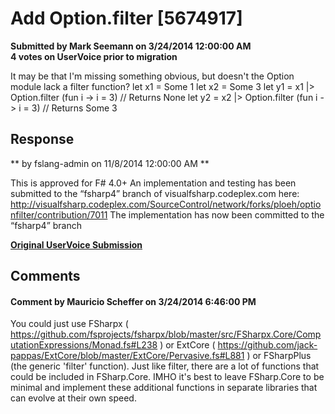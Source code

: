 # Add Option.filter [5674917] #

**Submitted by Mark Seemann on 3/24/2014 12:00:00 AM**  
**4 votes on UserVoice prior to migration**  

It may be that I'm missing something obvious, but doesn't the Option module lack a filter function?
let x1 = Some 1
let x2 = Some 3
let y1 = x1 |> Option.filter (fun i -> i = 3) // Returns None
let y2 = x2 |> Option.filter (fun i -> i = 3) // Returns Some 3



## Response ##
** by fslang-admin on 11/8/2014 12:00:00 AM **

This is approved for F# 4.0+
An implementation and testing has been submitted to the “fsharp4” branch of visualfsharp.codeplex.com here: http://visualfsharp.codeplex.com/SourceControl/network/forks/ploeh/optionfilter/contribution/7011
The implementation has now been committed to the “fsharp4” branch


**[Original UserVoice Submission](https://fslang.uservoice.com/forums/245727-f-language/suggestions/5674917)**


## Comments ##


#### Comment by Mauricio Scheffer on 3/24/2014 6:46:00 PM ####
You could just use FSharpx ( https://github.com/fsprojects/fsharpx/blob/master/src/FSharpx.Core/ComputationExpressions/Monad.fs#L238 ) or ExtCore ( https://github.com/jack-pappas/ExtCore/blob/master/ExtCore/Pervasive.fs#L881 ) or FSharpPlus (the generic 'filter' function).
Just like filter, there are a lot of functions that could be included in FSharp.Core. IMHO it's best to leave FSharp.Core to be minimal and implement these additional functions in separate libraries that can evolve at their own speed.

